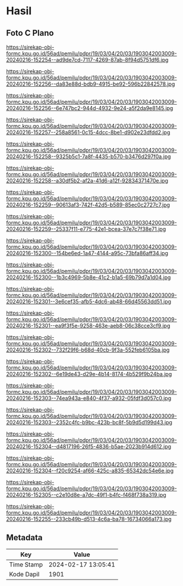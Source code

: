 # Hasil

## Foto C Plano

https://sirekap-obj-formc.kpu.go.id/56ad/pemilu/pdpr/19/03/04/20/03/1903042003009-20240216-152254--ad9de7cd-7117-4269-87ab-8f94d5751df6.jpg

https://sirekap-obj-formc.kpu.go.id/56ad/pemilu/pdpr/19/03/04/20/03/1903042003009-20240216-152256--da83e88d-bdb9-4915-be92-596b22842578.jpg

https://sirekap-obj-formc.kpu.go.id/56ad/pemilu/pdpr/19/03/04/20/03/1903042003009-20240216-152256--6e747bc2-944d-4932-9e24-a5f2da9e8145.jpg

https://sirekap-obj-formc.kpu.go.id/56ad/pemilu/pdpr/19/03/04/20/03/1903042003009-20240216-152257--258a8561-0c15-4dcc-8be1-d902e23dfdd2.jpg

https://sirekap-obj-formc.kpu.go.id/56ad/pemilu/pdpr/19/03/04/20/03/1903042003009-20240216-152258--9325b5c1-7a8f-4435-b570-b3476d297f0a.jpg

https://sirekap-obj-formc.kpu.go.id/56ad/pemilu/pdpr/19/03/04/20/03/1903042003009-20240216-152258--a30df5b2-af2a-41d6-a12f-92834371470e.jpg

https://sirekap-obj-formc.kpu.go.id/56ad/pemilu/pdpr/19/03/04/20/03/1903042003009-20240216-152259--90613af3-742f-42d5-b589-85ec0c2727c7.jpg

https://sirekap-obj-formc.kpu.go.id/56ad/pemilu/pdpr/19/03/04/20/03/1903042003009-20240216-152259--25337f11-e775-42e1-bcea-37e7c7f38e71.jpg

https://sirekap-obj-formc.kpu.go.id/56ad/pemilu/pdpr/19/03/04/20/03/1903042003009-20240216-152300--154be6ed-1a47-4144-a95c-73bfa86aff34.jpg

https://sirekap-obj-formc.kpu.go.id/56ad/pemilu/pdpr/19/03/04/20/03/1903042003009-20240216-152300--1b3c4969-5b8e-41c2-b1a5-69b79d7a1d04.jpg

https://sirekap-obj-formc.kpu.go.id/56ad/pemilu/pdpr/19/03/04/20/03/1903042003009-20240216-152301--3e6cef35-afb5-4dc6-ab48-66d45563dd51.jpg

https://sirekap-obj-formc.kpu.go.id/56ad/pemilu/pdpr/19/03/04/20/03/1903042003009-20240216-152301--ea9f3f5e-9258-463e-aeb8-06c38cce3cf9.jpg

https://sirekap-obj-formc.kpu.go.id/56ad/pemilu/pdpr/19/03/04/20/03/1903042003009-20240216-152302--732f29f6-b68d-40cb-9f3a-552feb6105ba.jpg

https://sirekap-obj-formc.kpu.go.id/56ad/pemilu/pdpr/19/03/04/20/03/1903042003009-20240216-152302--6e19de43-d29e-4b14-8174-4b529f9b24ba.jpg

https://sirekap-obj-formc.kpu.go.id/56ad/pemilu/pdpr/19/03/04/20/03/1903042003009-20240216-152303--74ea943a-e840-4f37-a932-05fdf3d057c0.jpg

https://sirekap-obj-formc.kpu.go.id/56ad/pemilu/pdpr/19/03/04/20/03/1903042003009-20240216-152303--2352c4fc-b9bc-423b-bc8f-5b9d5d199d43.jpg

https://sirekap-obj-formc.kpu.go.id/56ad/pemilu/pdpr/19/03/04/20/03/1903042003009-20240216-152304--d4817196-26f5-4836-b5ae-2023b914d612.jpg

https://sirekap-obj-formc.kpu.go.id/56ad/pemilu/pdpr/19/03/04/20/03/1903042003009-20240216-152304--f20c9254-af66-425c-a835-65342dc54e6e.jpg

https://sirekap-obj-formc.kpu.go.id/56ad/pemilu/pdpr/19/03/04/20/03/1903042003009-20240216-152305--c2e10d8e-a7dc-49f1-b4fc-f468f738a319.jpg

https://sirekap-obj-formc.kpu.go.id/56ad/pemilu/pdpr/19/03/04/20/03/1903042003009-20240216-152255--233cb49b-d513-4c6a-ba78-16734066a173.jpg


## Metadata

| Key        | Value               |
| ---------- | ------------------- |
| Time Stamp | 2024-02-17 13:05:41 |
| Kode Dapil | 1901                |



